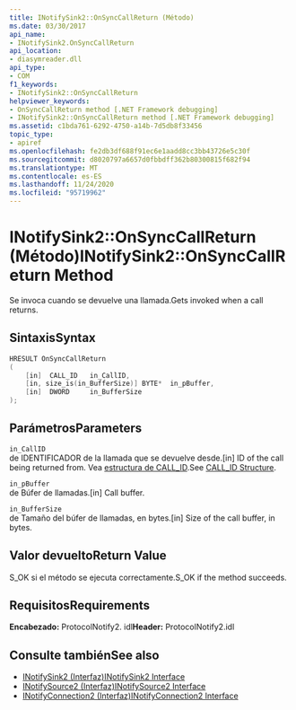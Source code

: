 ```yaml
---
title: INotifySink2::OnSyncCallReturn (Método)
ms.date: 03/30/2017
api_name:
- INotifySink2.OnSyncCallReturn
api_location:
- diasymreader.dll
api_type:
- COM
f1_keywords:
- INotifySink2::OnSyncCallReturn
helpviewer_keywords:
- OnSyncCallReturn method [.NET Framework debugging]
- INotifySink2::OnSyncCallReturn method [.NET Framework debugging]
ms.assetid: c1bda761-6292-4750-a14b-7d5db8f33456
topic_type:
- apiref
ms.openlocfilehash: fe2db3df688f91ec6e1aadd8cc3bb43726e5c30f
ms.sourcegitcommit: d8020797a6657d0fbbdff362b80300815f682f94
ms.translationtype: MT
ms.contentlocale: es-ES
ms.lasthandoff: 11/24/2020
ms.locfileid: "95719962"
---
```

# <a name="inotifysink2onsynccallreturn-method"></a><span data-ttu-id="7587d-102">INotifySink2::OnSyncCallReturn (Método)</span><span class="sxs-lookup"><span data-stu-id="7587d-102">INotifySink2::OnSyncCallReturn Method</span></span>

<span data-ttu-id="7587d-103">Se invoca cuando se devuelve una llamada.</span><span class="sxs-lookup"><span data-stu-id="7587d-103">Gets invoked when a call returns.</span></span>  
  
## <a name="syntax"></a><span data-ttu-id="7587d-104">Sintaxis</span><span class="sxs-lookup"><span data-stu-id="7587d-104">Syntax</span></span>  
  
```cpp  
HRESULT OnSyncCallReturn  
(  
    [in]  CALL_ID   in_CallID,  
    [in, size_is(in_BufferSize)] BYTE*  in_pBuffer,  
    [in]  DWORD     in_BufferSize  
);  
```  
  
## <a name="parameters"></a><span data-ttu-id="7587d-105">Parámetros</span><span class="sxs-lookup"><span data-stu-id="7587d-105">Parameters</span></span>  

 `in_CallID`  
 <span data-ttu-id="7587d-106">de IDENTIFICADOR de la llamada que se devuelve desde.</span><span class="sxs-lookup"><span data-stu-id="7587d-106">[in] ID of the call being returned from.</span></span> <span data-ttu-id="7587d-107">Vea [estructura de CALL_ID](call-id-structure.md).</span><span class="sxs-lookup"><span data-stu-id="7587d-107">See [CALL_ID Structure](call-id-structure.md).</span></span>  
  
 `in_pBuffer`  
 <span data-ttu-id="7587d-108">de Búfer de llamadas.</span><span class="sxs-lookup"><span data-stu-id="7587d-108">[in] Call buffer.</span></span>  
  
 `in_BufferSize`  
 <span data-ttu-id="7587d-109">de Tamaño del búfer de llamadas, en bytes.</span><span class="sxs-lookup"><span data-stu-id="7587d-109">[in] Size of the call buffer, in bytes.</span></span>  
  
## <a name="return-value"></a><span data-ttu-id="7587d-110">Valor devuelto</span><span class="sxs-lookup"><span data-stu-id="7587d-110">Return Value</span></span>  

 <span data-ttu-id="7587d-111">S_OK si el método se ejecuta correctamente.</span><span class="sxs-lookup"><span data-stu-id="7587d-111">S_OK if the method succeeds.</span></span>  
  
## <a name="requirements"></a><span data-ttu-id="7587d-112">Requisitos</span><span class="sxs-lookup"><span data-stu-id="7587d-112">Requirements</span></span>  

 <span data-ttu-id="7587d-113">**Encabezado:** ProtocolNotify2. idl</span><span class="sxs-lookup"><span data-stu-id="7587d-113">**Header:** ProtocolNotify2.idl</span></span>  
  
## <a name="see-also"></a><span data-ttu-id="7587d-114">Consulte también</span><span class="sxs-lookup"><span data-stu-id="7587d-114">See also</span></span>

- [<span data-ttu-id="7587d-115">INotifySink2 (Interfaz)</span><span class="sxs-lookup"><span data-stu-id="7587d-115">INotifySink2 Interface</span></span>](inotifysink2-interface.md)
- [<span data-ttu-id="7587d-116">INotifySource2 (Interfaz)</span><span class="sxs-lookup"><span data-stu-id="7587d-116">INotifySource2 Interface</span></span>](inotifysource2-interface.md)
- [<span data-ttu-id="7587d-117">INotifyConnection2 (Interfaz)</span><span class="sxs-lookup"><span data-stu-id="7587d-117">INotifyConnection2 Interface</span></span>](inotifyconnection2-interface.md)
